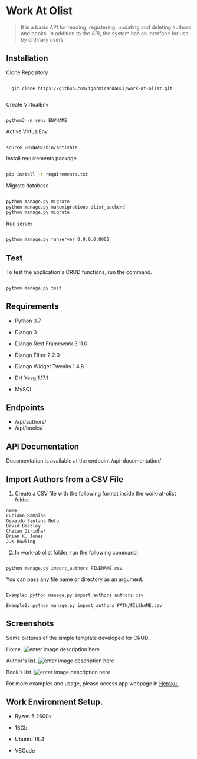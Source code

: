 
# Work At Olist

> It is a basic API for reading, registering, updating and deleting authors and books.
> In addition to the API, the system has an interface for use by ordinary users.
 
## Installation

Clone Repository

```
  
  git clone https://github.com/igormiranda001/work-at-olist.git
  
```

Create VirtualEnv

  

```

python3 -m venv ENVNAME

```

  

Active VirtualEnv

  

```

source ENVNAME/bin/activate

```

Install requirements package.

```sh

pip install -r requirements.txt

```

Migrate database

```sh

python manage.py migrate
python manage.py makemigrations olist_backend
python manage.py migrate

```
Run server

```sh

python manage.py runserver 0.0.0.0:8000

```  

## Test

  

  
  
To test the application's CRUD functions, run the command.

  

```sh

python manage.py test

```


## Requirements

  

* Python 3.7

* Django 3

* Django Rest Framework 3.11.0

* Django Filter 2.2.0

* Django Widget Tweaks 1.4.8

* Drf Yasg 1.17.1

* MySQL
  
## Endpoints
* /api/authors/
* /api/books/


## API Documentation

  
Documentation is available at the endpoint /api-documentation/


## Import Authors from a CSV File

  

1.  Create a CSV file with the following format inside the work-at-olist folder.

```
name
Luciano Ramalho
Osvaldo Santana Neto
David Beazley
Chetan Giridhar
Brian K. Jones
J.K Rowling
```

2.   In work-at-olist folder, run the following command:

```

python manage.py import_authors FILENAME.csv

```
You can pass any file name or directory as an argument.

```

Example: python manage.py import_authors authors.csv

Example2: python manage.py import_authors PATH/FILENAME.csv

```
  

## Screenshots

Some pictures of the simple template developed for CRUD.

Home.
![enter image description here](https://uploaddeimagens.com.br/images/002/601/234/original/Anota%C3%A7%C3%A3o_2020-04-20_102954.png?1587389766)

Author's list.
![enter image description here](https://uploaddeimagens.com.br/images/002/601/238/full/Anota%C3%A7%C3%A3o_2020-04-20_103650.png?1587389830)

Book's list.
![enter image description here](https://uploaddeimagens.com.br/images/002/601/243/full/Anota%C3%A7%C3%A3o_2020-04-20_103843.png?1587389966)

For more examples and usage, please access app webpage in [Heroku.](https://olist-igor.herokuapp.com/)

## Work Environment Setup.

* Ryzen 5 2600x

* 16Gb

* Ubuntu 18.4

* VSCode
